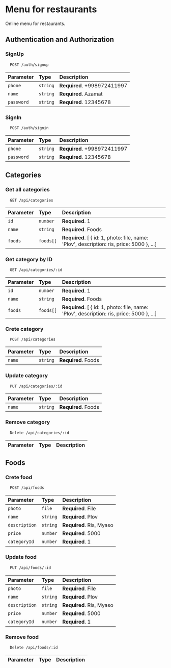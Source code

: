 
# Menu for restaurants

Online menu for restaurants.

## Authentication and Authorization

### SignUp

```http
  POST /auth/signup
```

| Parameter | Type     | Description                |
| :-------- | :------- | :------------------------- |
| `phone` | `string` | **Required**. +998972411997 |
| `name` | `string` | **Required**. Azamat |
| `password` | `string` | **Required**. 12345678|


### SignIn

```http
  POST /auth/signin
```

| Parameter | Type     | Description                |
| :-------- | :------- | :------------------------- |
| `phone` | `string` | **Required**. +998972411997 |
| `password` | `string` | **Required**. 12345678|


## Categories

### Get all categories

```http
  GET /api/categories
```

| Parameter | Type     | Description                |
| :-------- | :------- | :------------------------- |
| `id` | `number` | **Required**. 1 |
| `name` | `string` | **Required**. Foods |
| `foods` | `foods[]` | **Required**. [ { id: 1, photo: file, name: 'Plov', description: ris, price: 5000 }, ...]|

### Get category by ID

```http
  GET /api/categories/:id
```

| Parameter | Type     | Description                |
| :-------- | :------- | :------------------------- |
| `id` | `number` | **Required**. 1 |
| `name` | `string` | **Required**. Foods |
| `foods` | `foods[]` | **Required**. [ { id: 1, photo: file, name: 'Plov', description: ris, price: 5000 }, ...]|

### Crete category

```http
  POST /api/categories
```

| Parameter | Type     | Description                |
| :-------- | :------- | :------------------------- |
| `name` | `string` | **Required**. Foods |

### Update category

```http
  PUT /api/categories/:id
```

| Parameter | Type     | Description                |
| :-------- | :------- | :------------------------- |
| `name` | `string` | **Required**. Foods |

### Remove category

```http
  Delete /api/categories/:id
```

| Parameter | Type     | Description                |
| :-------- | :------- | :------------------------- |

## Foods


### Crete food

```http
  POST /api/foods
```

| Parameter | Type     | Description                |
| :-------- | :------- | :------------------------- |
| `photo` | `file` | **Required**. File |
| `name` | `string` | **Required**. Plov |
| `description` | `string` | **Required**. Ris, Myaso |
| `price` | `number` | **Required**. 5000 |
| `categoryId` | `number` | **Required**. 1 |

### Update food

```http
  PUT /api/foods/:id
```

| Parameter | Type     | Description                |
| :-------- | :------- | :------------------------- |
| `photo` | `file` | **Required**. File |
| `name` | `string` | **Required**. Plov |
| `description` | `string` | **Required**. Ris, Myaso |
| `price` | `number` | **Required**. 5000 |
| `categoryId` | `number` | **Required**. 1 |

### Remove food

```http
  Delete /api/foods/:id
```

| Parameter | Type     | Description                |
| :-------- | :------- | :------------------------- |





